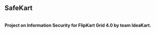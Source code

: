 <h2> SafeKart </h2>
<br>
<b>Project on Information Security for FlipKart Grid 4.0 by team IdeaKart.</b>
<br>
<br>
